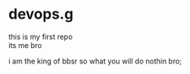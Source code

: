 # devops.g
this is my first repo
<br>
its me bro
<div>
i am the king of bbsr so what you will do
nothin bro;
</div>